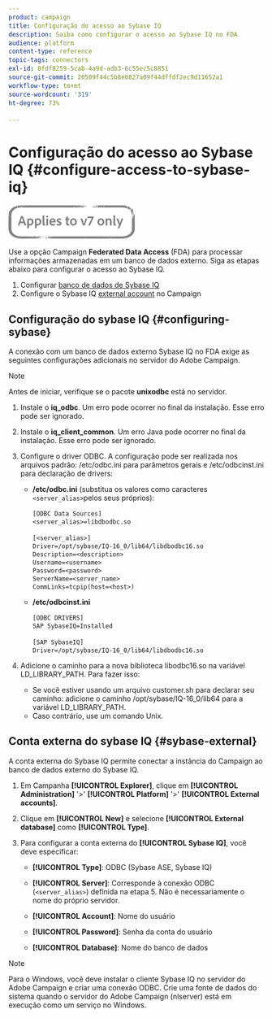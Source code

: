 ```yaml
---
product: campaign
title: Configuração do acesso ao Sybase IQ
description: Saiba como configurar o acesso ao Sybase IQ no FDA
audience: platform
content-type: reference
topic-tags: connectors
exl-id: 0fdf8259-5cab-4a9d-adb3-6c55ec5c8851
source-git-commit: 20509f44c5b8e0827a09f44dffdf2ec9d11652a1
workflow-type: tm+mt
source-wordcount: '319'
ht-degree: 73%

---
```


# Configuração do acesso ao Sybase IQ {#configure-access-to-sybase-iq}

![](../../assets/v7-only.svg)

Use a opção Campaign **Federated Data Access** (FDA) para processar informações armazenadas em um banco de dados externo. Siga as etapas abaixo para configurar o acesso ao Sybase IQ.

1. Configurar [banco de dados de Sybase IQ](#configuring-sybase)
1. Configure o Sybase IQ [external account](#sybase-external) no Campaign

## Configuração do sybase IQ {#configuring-sybase}

A conexão com um banco de dados externo Sybase IQ no FDA exige as seguintes configurações adicionais no servidor do Adobe Campaign.

>[!NOTE]
>
>Antes de iniciar, verifique se o pacote **unixodbc** está no servidor.

1. Instale o **iq_odbc**. Um erro pode ocorrer no final da instalação. Esse erro pode ser ignorado.

1. Instale o **iq_client_common**. Um erro Java pode ocorrer no final da instalação. Esse erro pode ser ignorado.

1. Configure o driver ODBC. A configuração pode ser realizada nos arquivos padrão: /etc/odbc.ini para parâmetros gerais e /etc/odbcinst.ini para declaração de drivers:

   * **/etc/odbc.ini** (substitua os valores como caracteres `<server_alias>`pelos seus próprios):

      ```
      [ODBC Data Sources]
      <server_alias>=libdbodbc.so
      
      [<server_alias>]
      Driver=/opt/sybase/IQ-16_0/lib64/libdbodbc16.so
      Description=<description>
      Username=<username>
      Password=<password>
      ServerName=<server_name>
      CommLinks=tcpip(host=<host>)
      ```

   * **/etc/odbcinst.ini**

      ```
      [ODBC DRIVERS]
      SAP SybaseIQ=Installed
      
      [SAP SybaseIQ]
      Driver=/opt/sybase/IQ-16_0/lib64/libdbodbc16.so
      ```

1. Adicione o caminho para a nova biblioteca libodbc16.so na variável LD_LIBRARY_PATH. Para fazer isso:

   * Se você estiver usando um arquivo customer.sh para declarar seu caminho: adicione o caminho /opt/sybase/IQ-16_0/lib64 para a variável LD_LIBRARY_PATH.
   * Caso contrário, use um comando Unix.

## Conta externa do sybase IQ {#sybase-external}

A conta externa do Sybase IQ permite conectar a instância do Campaign ao banco de dados externo do Sybase IQ.

1. Em Campanha **[!UICONTROL Explorer]**, clique em **[!UICONTROL Administration]** &#39;>&#39; **[!UICONTROL Platform]** &#39;>&#39; **[!UICONTROL External accounts]**.

1. Clique em **[!UICONTROL New]** e selecione **[!UICONTROL External database]** como **[!UICONTROL Type]**.

1. Para configurar a conta externa do **[!UICONTROL Sybase IQ]**, você deve especificar:

   * **[!UICONTROL Type]**: ODBC (Sybase ASE, Sybase IQ)

   * **[!UICONTROL Server]**: Corresponde à conexão ODBC (`<server_alias>`) definida na etapa 5. Não é necessariamente o nome do próprio servidor.

   * **[!UICONTROL Account]**: Nome do usuário

   * **[!UICONTROL Password]**: Senha da conta do usuário

   * **[!UICONTROL Database]**: Nome do banco de dados

>[!NOTE]
>
>Para o Windows, você deve instalar o cliente Sybase IQ no servidor do Adobe Campaign e criar uma conexão ODBC. Crie uma fonte de dados do sistema quando o servidor do Adobe Campaign (nlserver) está em execução como um serviço no Windows.
